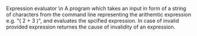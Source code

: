 Expression evaluator \n
A program which takes an input in form of a string of characters from the command line representing the arithemtic expression e.g. "( 2 + 3 )",
and evaluates the spcified expression.
In case of invalid provided expression returnes the cause of invalidity of an expression.
